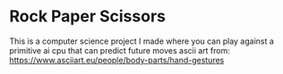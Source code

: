 # **Rock Paper Scissors**

This is a computer science project I made where you can play against a primitive ai cpu that can predict future moves
ascii art from: https://www.asciiart.eu/people/body-parts/hand-gestures
